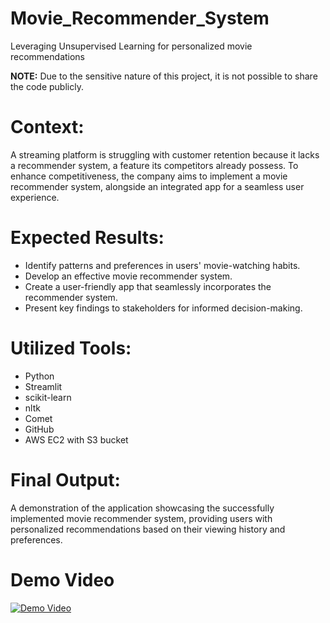 # Movie_Recommender_System
Leveraging Unsupervised Learning for personalized movie recommendations

**NOTE:** Due to the sensitive nature of this project, it is not possible to share the code publicly.

# Context:
A streaming platform is struggling with customer retention because it lacks a recommender system, a feature its competitors already possess. To enhance competitiveness, the company aims to implement a movie recommender system, alongside an integrated app for a seamless user experience.

# Expected Results:

- Identify patterns and preferences in users' movie-watching habits.
- Develop an effective movie recommender system.
- Create a user-friendly app that seamlessly incorporates the recommender system.
- Present key findings to stakeholders for informed decision-making.
  
# Utilized Tools:
- Python
- Streamlit
- scikit-learn
- nltk
- Comet
- GitHub
- AWS EC2 with S3 bucket
  
# Final Output:
A demonstration of the application showcasing the successfully implemented movie recommender system, providing users with personalized recommendations based on their viewing history and preferences.

# Demo Video
[![Demo Video](https://img.youtube.com/vi/7nEwUBTj5Qs/0.jpg)](https://youtu.be/7nEwUBTj5Qs)



